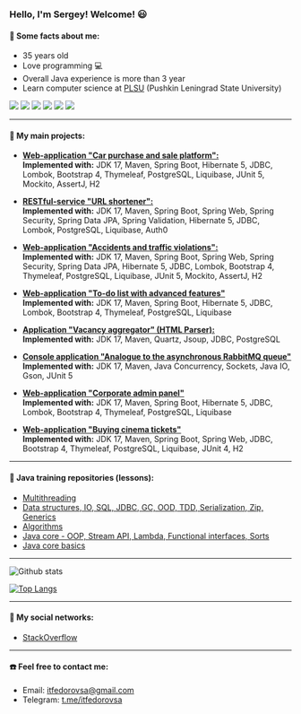 ### Hello, I'm Sergey! Welcome! :smiley:

#### :memo: Some facts about me:  
- 35 years old
- Love programming :computer:  
- Overall Java experience is more than 3 year  
- Learn computer science at [PLSU](https://lengu.ru/inen/about-university/brief-description-of-the-university) (Pushkin Leningrad State University)  


![](https://img.shields.io/badge/Java-%3E%3D11-lightgrey) ![](https://img.shields.io/badge/Spring-%3E%3D5-lightgrey) ![](https://img.shields.io/badge/Hibernate-%3E%3D5-lightgrey) 
![](https://img.shields.io/badge/PostgreSQL-%3E%3D11-lightgrey) ![](https://img.shields.io/badge/Maven-3-lightgrey) ![](https://img.shields.io/badge/JUnit-5-lightgrey) 

***

#### :memo: My main projects:   
- [**Web-application "Car purchase and sale platform":**](https://github.com/itfedorovsa/job4j_cars)  
**Implemented with:** JDK 17, Maven, Spring Boot, Hibernate 5, JDBC, Lombok, Bootstrap 4, Thymeleaf, PostgreSQL, Liquibase, JUnit 5, Mockito, AssertJ, H2

- [**RESTful-service "URL shortener":**](https://github.com/itfedorovsa/job4j_url_shortcut)  
**Implemented with:** JDK 17, Maven, Spring Boot, Spring Web, Spring Security, Spring Data JPA, Spring Validation, Hibernate 5, JDBC, Lombok, PostgreSQL, Liquibase, Auth0

- [**Web-application "Accidents and traffic violations":**](https://github.com/itfedorovsa/job4j_accidents)  
**Implemented with:** JDK 17, Maven, Spring Boot, Spring Web, Spring Security, Spring Data JPA, Hibernate 5, JDBC, Lombok, Bootstrap 4, Thymeleaf, PostgreSQL, Liquibase, JUnit 5, Mockito, AssertJ, H2

- [**Web-application "To-do list with advanced features"**](https://github.com/itfedorovsa/job4j_todo)  
**Implemented with:** JDK 17, Maven, Spring Boot, Hibernate 5, JDBC, Lombok, Bootstrap 4, Thymeleaf, PostgreSQL, Liquibase

- [**Application "Vacancy aggregator" (HTML Parser):**](https://github.com/itfedorovsa/job4j_grabber)  
**Implemented with:** JDK 17, Maven, Quartz, Jsoup, JDBC, PostgreSQL

- [**Console application "Analogue to the asynchronous RabbitMQ queue"**](https://github.com/itfedorovsa/job4j_pooh)  
**Implemented with:** JDK 17, Maven, Java Concurrency, Sockets, Java IO, Gson, JUnit 5

- [**Web-application "Corporate admin panel"**](https://github.com/itfedorovsa/admin_authorization)  
**Implemented with:** JDK 17, Maven, Spring Boot, Hibernate 5, JDBC, Lombok, Bootstrap 4, Thymeleaf, PostgreSQL, Liquibase

- [**Web-application "Buying cinema tickets"**](https://github.com/itfedorovsa/job4j_cinema)  
**Implemented with:** JDK 17, Maven, Spring Boot, Spring Web, JDBC, Bootstrap 4, Thymeleaf, PostgreSQL, Liquibase, JUnit 4, H2  

***

#### :memo: Java training repositories (lessons):

- [Multithreading](https://github.com/itfedorovsa/job4j_threads)  
- [Data structures, IO, SQL, JDBC, GC, OOD, TDD, Serialization, Zip, Generics](https://github.com/itfedorovsa/job4j_design)
- [Algorithms](https://github.com/itfedorovsa/algorithms)
- [Java core - OOP, Stream API, Lambda, Functional interfaces, Sorts](https://github.com/itfedorovsa/job4j_tracker)
- [Java core basics](https://github.com/itfedorovsa/job4j_elementary)

***

![Github stats](https://github-readme-stats.vercel.app/api?username=itfedorovsa&hide=stars,prs,issues,contribs)

[![Top Langs](https://github-readme-stats.vercel.app/api/top-langs/?username=itfedorovsa&layout=compact)](https://github.com/ShamRail/github-readme-stats)

***

#### :memo: My social networks:
- [StackOverflow](https://stackoverflow.com/users/19207621/itfedorovsa)

***

#### :telephone: Feel free to contact me:
- Email: itfedorovsa@gmail.com
- Telegram: [t.me/itfedorovsa](t.me/itfedorovsa)

